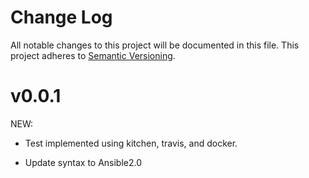 # Change Log
All notable changes to this project will be documented in this file.
This project adheres to [Semantic Versioning](http://semver.org/).

v0.0.1
======
NEW:

- Test implemented using kitchen, travis, and docker.

- Update syntax to Ansible2.0

